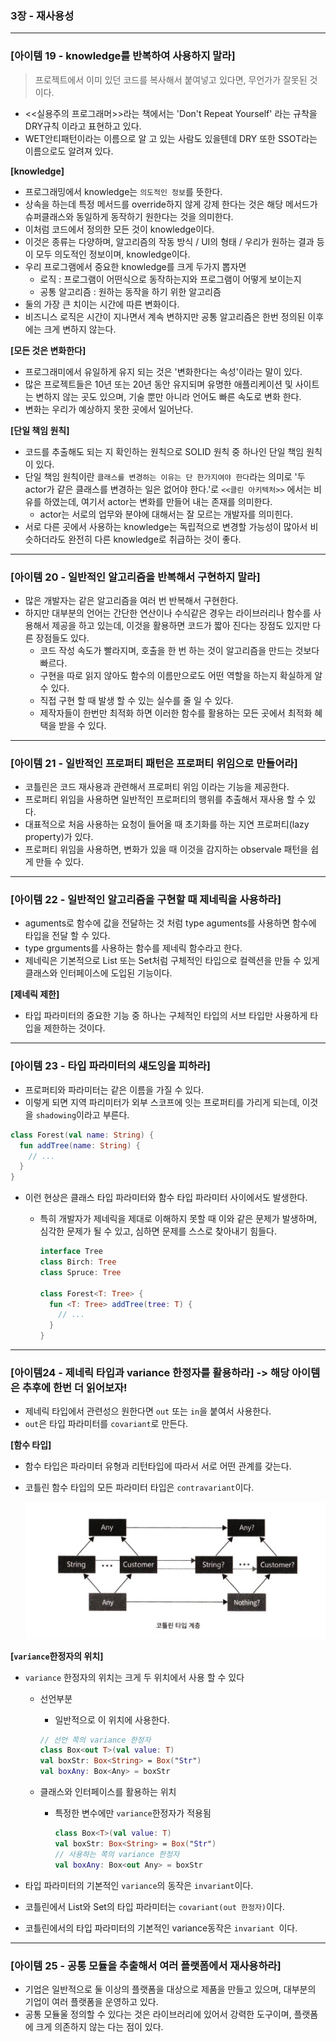 ### 3장 - 재사용성

---

### [아이템 19 - knowledge를 반복하여 사용하지 말라]

> 프로젝트에서 이미 있던 코드를 복사해서 붙여넣고 있다면, 무언가가 잘못된 것이다.

- <<실용주의 프로그래머>>라는 책에서는 'Don't Repeat Yourself' 라는 규착을 DRY규칙 이라고 표현하고 있다.
- WET안티패턴이라는 이름으로 알 고 있는 사람도 있을텐데 DRY 또한 SSOT라는 이름으로도 알려져 있다.

**[knowledge]**

- 프로그래밍에서 knowledge는 `의도적인 정보`를 뜻한다.
- 상속을 하는데 특정 메서드를 override하지 않게 강제 한다는 것은 해당 메서드가 슈퍼클래스와 동일하게 동작하기 원한다는 것을 의미한다.
- 이처럼 코드에서 정의한 모든 것이 knowledge이다.
- 이것은 종류는 다양하며, 알고리즘의 작동 방식 / UI의 형태 / 우리가 원하는 결과 등이 모두 의도적인 정보이며, knowledge이다.
- 우리 프로그램에서 중요한 knowledge를 크게 두가지 뽑자면
  - 로직 : 프로그램이 어떤식으로 동작하는지와 프로그램이 어떻게 보이는지
  - 공통 알고리즘 : 원하는 동작을 하기 위한 알고리즘
- 둘의 가장 큰 치이는 시간에 따른 변화이다.
- 비즈니스 로직은 시간이 지나면서 계속 변하지만 공통 알고리즘은 한번 정의된 이후에는 크게 변하지 않는다.

**[모든 것은 변화한다]**

- 프로그래미에서 유일하게 유지 되는 것은 '변화한다는 속성'이라는 말이 있다.
- 많은 프로젝트들은 10년 또는 20년 동안 유지되며 유명한 애플리케이션 및 사이트는 변하지 않는 곳도 있으며, 기술 뿐만 아니라 언어도 빠른 속도로 변화 한다.
- 변화는 우리가 예상하지 못한 곳에서 일어난다.

**[단일 책임 원칙]**

- 코드를 추출해도 되는 지 확인하는 원칙으로 SOLID 원칙 중 하나인 단일 책임 원칙이 있다.
- 단일 책임 원칙이란 `클래스를 변경하는 이유는 단 한가지여야 한다`라는 의미로 '두 actor가 같은 클래스를 변경하는 일은 없어야 한다.'로 `<<클린 아키텍처>>` 에서는 비유를 하였는데, 여기서 actor는 변화를 만들어 내는 존재를 의미한다.
  - actor는 서로의 업무와 분야에 대해서는 잘 모르는 개발자를 의미힌다.
- 서로 다른 곳에서 사용하는 knowledge는 독립적으로 변경할 가능성이 많아서 비슷하더라도 완전히 다른 knowledge로 취급하는 것이 좋다.

---

### [아이템 20 - 일반적인 알고리즘을 반복해서 구현하지 말라]

- 많은 개발자는 같은 알고리즘을 여러 번 반복해서 구현한다.
- 하지만 대부분의 언어는 간단한 연산이나 수식같은 경우는 라이브러리나 함수를 사용해서 제공을 하고 있는데, 이것을 활용하면 코드가 짧아 진다는 장점도 있지만 다른 장점들도 있다.
  - 코드 작성 속도가 빨라지며, 호출을 한 번 하는 것이 알고리즘을 만드는 것보다 빠르다.
  - 구현을 따로 읽지 않아도 함수의 이름만으로도 어떤 역할을 하는지 확실하게 알 수 있다.
  - 직접 구현 할 때 발생 할 수 있는 실수를 줄 일 수 있다.
  - 제작자들이 한번만 최적화 하면 이러한 함수를 활용하는 모든 곳에서 최적화 혜택을 받을 수 있다.

---

### [아이템 21 - 일반적인 프로퍼티 패턴은 프로퍼티 위임으로 만들어라]

- 코틀린은 코드 재사용과 관련해서 프로퍼티 위임 이라는 기능을 제공한다.
- 프로퍼티 위임을 사용하면 일반적인 프로퍼티의 행위를 추출해서 재사용 할 수 있다.
- 대표적으로 처음 사용하는 요청이 들어올 때 초기화를 하는 지연 프로퍼티(lazy property)가 있다.
- 프로퍼티 위임을 사용하면, 변화가 있을 때 이것을 감지하는 observale 패턴을 쉽게 만들 수 있다.

---

### [아이템 22 - 일반적인 알고리즘을 구현할 때 제네릭을 사용하라]

- aguments로 함수에 값을 전달하는 것 처럼 type aguments를 사용하면 함수에 타입을 전달 할 수 있다.
- type grguments를 사용하는 함수를 제네릭 함수라고 한다.
- 제네릭은 기본적으로 List<String> 또는 Set<Uer>처럼 구체적인 타입으로 컬렉션을 만들 수 있게 클래스와 인터페이스에 도입된 기능이다.

**[제네릭 제한]**

- 타입 파라미터의 중요한 기능 중 하나는 구체적인 타입의 서브 타입만 사용하게 타입을 제한하는 것이다.

---

### [아이템 23 - 타입 파라미터의 섀도잉을 피하라]

- 프로퍼티와 파라미터는 같은 이름을 가질 수 있다.
- 이렇게 되면 지역 파리미터가 외부 스코프에 잇는 프로퍼티를 가리게 되는데, 이것을 `shadowing`이라고 부른다.

```kotlin
class Forest(val name: String) {
  fun addTree(name: String) {
    // ...
  }
}
```

- 이런 현상은 클래스 타입 파라미터와 함수 타입 파라미터 사이에서도 발생한다.

  - 특히 개발자가 제네릭을 제대로 이해하지 못할 때 이와 같은 문제가 발생하며, 심각한 문제가 될 수 있고, 심하면 문제를 스스로 찾아내기 힘들다.

    ```kotlin
    interface Tree
    class Birch: Tree
    class Spruce: Tree
    
    class Forest<T: Tree> {
      fun <T: Tree> addTree(tree: T) {
        // ...
      }
    }
    ```

---

### [아이템24 - 제네릭 타입과 variance 한정자를 활용하라] -> 해당 아이템은 추후에 한번 더 읽어보자!

- 제네릭 타입에서 관련성으 원한다면 `out` 또는 `in`을 붙여서 사용한다.
- `out`은 타입 파라미터를 `covariant`로 만든다.

**[함수 타입]**

- 함수 타입은 파라미터 유형과 리턴타입에 따라서 서로 어떤 관계를 갖는다.
- 코틀린 함수 타입의 모든 파라미터 타입은 `contravariant`이다.
  
  ![코틀린 타입 계층](https://github.com/sipe-team/1-1_effective_kotlin/blob/week4-sungmin/devsungmin/2%EB%B6%80%20-%20%EC%BD%94%EB%93%9C%20%EC%84%A4%EA%B3%84/assets/%EC%8A%A4%ED%81%AC%EB%A6%B0%EC%83%B7%202023-08-06%20%EC%98%A4%ED%9B%84%2010.51.00.png)

**[`variance`한정자의 위치]**

- `variance` 한정자의 위치는 크게 두 위치에서 사용 할 수 있다

  - 선언부분

    - 일반적으로 이 위치에 사용한다.

    ```kotlin
    // 선언 쪽의 variance 한정자
    class Box<out T>(val value: T)
    val boxStr: Box<String> = Box("Str")
    val boxAny: Box<Any> = boxStr
    ```

  - 클래스와 인터페이스를 활용하는 위치

    - 특정한 변수에만 `variance`한정자가 적용됨

      ``` kotlin
      class Box<T>(val value: T)
      val boxStr: Box<String> = Box("Str")
      // 사용하는 쪽의 variance 한정자
      val boxAny: Box<out Any> = boxStr
      ```

- 타입 파라미터의 기본적인 `variance`의 동작은 `invariant`이다.

- 코틀린에서 List와 Set의 타입 파라미터는 `covariant(out 한정자)`이다.

- 코틀린에서의 타입 파라미터의 기본적인 variance동작은 `invariant `이다.

---

### [아이템 25 - 공통 모듈을 추출해서 여러 플랫폼에서 재사용하라]

- 기업은 일반적으로 둘 이상의 플랫폼을 대상으로 제품을 만들고 있으며, 대부분의 기업이 여러 플랫폼을 운영하고 있다.
- 공통 모듈울 정의할 수 있다는 것은 라이브러리에 있어서 강력한 도구이며, 플랫폼에 크게 의존하지 않는 다는 점이 있다.